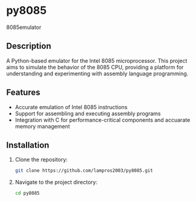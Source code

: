 # py8085

8085emulator

## Description
A Python-based emulator for the Intel 8085 microprocessor. This project aims to simulate the behavior of the 8085 CPU, providing a platform for understanding and experimenting with assembly language programming.

## Features
- Accurate emulation of Intel 8085 instructions
- Support for assembling and executing assembly programs
- Integration with C for performance-critical components and accuarate memory management

## Installation
1. Clone the repository:
   ```bash
   git clone https://github.com/lampros2003/py8085.git
   ```
2. Navigate to the project directory:
   ```bash
   cd py8085
   ```
